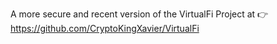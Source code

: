 A more secure and recent version of the VirtualFi Project at 👉
https://github.com/CryptoKingXavier/VirtualFi
